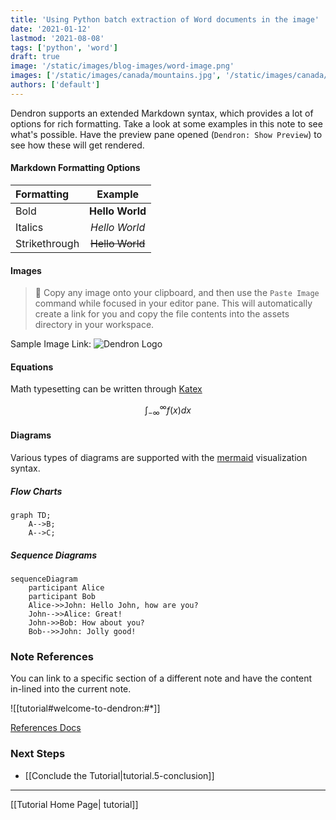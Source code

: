```yaml
---
title: 'Using Python batch extraction of Word documents in the image'
date: '2021-01-12'
lastmod: '2021-08-08'
tags: ['python', 'word']
draft: true
image: '/static/images/blog-images/word-image.png'
images: ['/static/images/canada/mountains.jpg', '/static/images/canada/toronto.jpg']
authors: ['default']
---
```

Dendron supports an extended Markdown syntax, which provides a lot of options for rich formatting. Take a look at some examples in this note to see what's possible. Have the preview pane opened (`Dendron: Show Preview`) to see how these will get rendered.

#### Markdown Formatting Options

| Formatting    |        Example        |
| :------------ | :-------------------: |
| Bold          | **Hello World** |
| Italics       |    _Hello World_    |
| Strikethrough |   ~~Hello World~~   |

#### Images

> 🌱 Copy any image onto your clipboard, and then use the `Paste Image` command while focused in your editor pane. This will automatically create a link for you and copy the file contents into the assets directory in your workspace.

Sample Image Link:
![Dendron Logo](/assets/images/logo_small.png)

#### Equations

Math typesetting can be written through [Katex](https://wiki.dendron.so/notes/b1919663-cc48-4054-b0cf-4b26fe444907.html)

$$
\int_{-\infty}^\infty f(x)dx
$$

#### Diagrams

Various types of diagrams are supported with the [mermaid](https://mermaid-js.github.io/mermaid/#/) visualization syntax.

##### Flow Charts

```mermaid
graph TD;
    A-->B;
    A-->C;
```

##### Sequence Diagrams

```mermaid
sequenceDiagram
    participant Alice
    participant Bob
    Alice->>John: Hello John, how are you?
    John-->>Alice: Great!
    John->>Bob: How about you?
    Bob-->>John: Jolly good!
```

### Note References

You can link to a specific section of a different note and have the content in-lined into the current note.

![[tutorial#welcome-to-dendron:#*]]

[References Docs](https://wiki.dendron.so/notes/f1af56bb-db27-47ae-8406-61a98de6c78c.html#note-reference)

### Next Steps

- [[Conclude the Tutorial|tutorial.5-conclusion]]

---

[[Tutorial Home Page| tutorial]]
